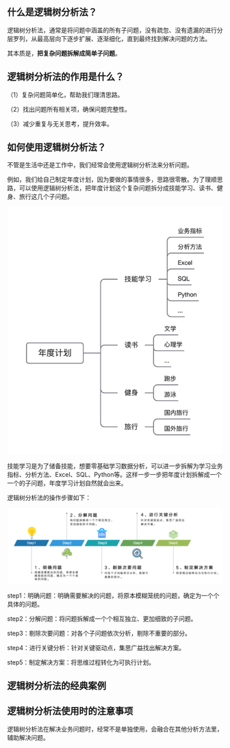 ## 什么是逻辑树分析法？

逻辑树分析法，通常是将问题中涵盖的所有子问题，没有疏忽、没有遗漏的进行分层罗列，从最高层向下逐步扩展、逐渐细化，直到最终找到解决问题的方法。

其本质是，**把复杂问题拆解成简单子问题**。

## 逻辑树分析法的作用是什么？

（1）复杂问题简单化，帮助我们理清思路。

（2）找出问题所有相关项，确保问题完整性。

（3）减少重复与无关思考，提升效率。

## 如何使用逻辑树分析法？

不管是生活中还是工作中，我们经常会使用逻辑树分析法来分析问题。

例如，我们给自己制定年度计划，因为要做的事情很多，思路很零散。为了理顺思路，可以使用逻辑树分析法，把年度计划这个复杂问题拆分成技能学习、读书、健身、旅行这几个子问题。

![annual_plan.png](../../images/annual_plan.png)

技能学习是为了储备技能，想要零基础学习数据分析，可以进一步拆解为学习业务指标、分析方法、Excel、SQL、Python等。这样一步一步把年度计划拆解成一个一个的子问题，年度学习计划自然就会出来。

逻辑树分析法的操作步骤如下：

![logical_tree_analysis.png](../../images/logical_tree_analysis.png)

step1：明确问题：明确需要解决的问题，将原本模糊笼统的问题，确定为一个个具体的问题。

step2：分解问题：将问题拆解成一个个相互独立、更加细致的子问题。

step3：剔除次要问题：对各个子问题依次分析，剔除不重要的部分。

step4：进行关键分析：针对关键驱动点，集思广益找出解决方案。

step5：制定解决方案：将思维过程转化为可执行计划。

## 逻辑树分析法的经典案例



## 逻辑树分析法使用时的注意事项

逻辑树分析法在解决业务问题时，经常不是单独使用，会融合在其他分析方法里，辅助解决问题。